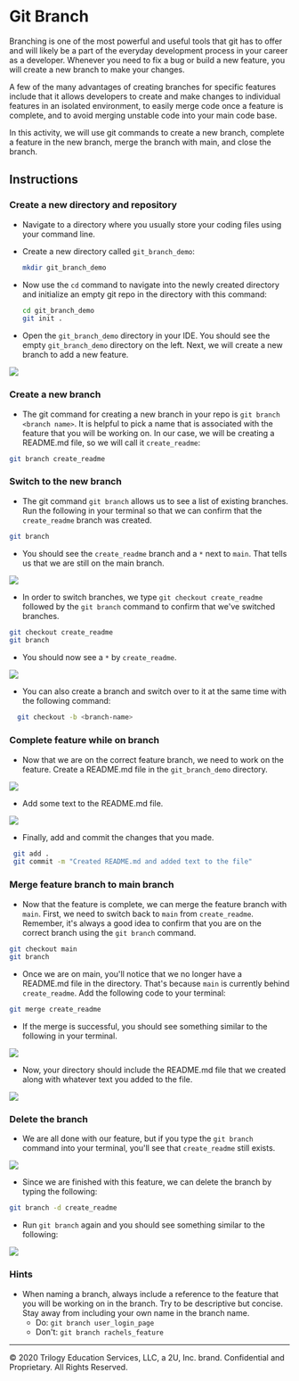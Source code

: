 # Git Branch

Branching is one of the most powerful and useful tools that git has to offer and will likely be a part of the everyday development process in your career as a developer. Whenever you need to fix a bug or build a new feature, you will create a new branch to make your changes.

A few of the many advantages of creating branches for specific features include that it allows developers to create and make changes to individual features in an isolated environment, to easily merge code once a feature is complete, and to avoid merging unstable code into your main code base. 

In this activity, we will use git commands to create a new branch, complete a feature in the new branch, merge the branch with main, and close the branch. 

## Instructions

### Create a new directory and repository

* Navigate to a directory where you usually store your coding files using your command line.

* Create a new directory called `git_branch_demo`:

  ```bash
  mkdir git_branch_demo
  ```

* Now use the `cd` command to navigate into the newly created directory and initialize an empty git repo in the directory with this command:

  ```bash
  cd git_branch_demo
  git init .
  ```
  
* Open the `git_branch_demo` directory in your IDE. You should see the empty `git_branch_demo` directory on the left. Next, we will create a new branch to add a new feature.

![](./images/New_Repo.png)

### Create a new branch

* The git command for creating a new branch in your repo is `git branch <branch name>`. It is helpful to pick a name that is associated with the feature that you will be working on. In our case, we will be creating a README.md file, so we will call it `create_readme`:

```bash
git branch create_readme
```

### Switch to the new branch

* The git command `git branch` allows us to see a list of existing branches. Run the following in your terminal so that we can confirm that the `create_readme` branch was created.

```bash
git branch
```

* You should see the `create_readme` branch and a `*` next to `main`. That tells us that we are still on the main branch.

![](./images/git_branch.png)


* In order to switch branches, we type `git checkout create_readme` followed by the `git branch` command to confirm that we've switched branches. 

```bash
git checkout create_readme
git branch
```

* You should now see a `*` by `create_readme`.

![](./images/switch_branch.png)


* You can also create a branch and switch over to it at the same time with the following command:

```bash
  git checkout -b <branch-name>
```

### Complete feature while on branch

* Now that we are on the correct feature branch, we need to work on the feature. Create a README.md file in the `git_branch_demo` directory.

![](./images/README.png)


* Add some text to the README.md file.

![](./images/Text.png)


* Finally, add and commit the changes that you made.

 ```bash
  git add .
  git commit -m "Created README.md and added text to the file"
  ```

### Merge feature branch to main branch

* Now that the feature is complete, we can merge the feature branch with `main`. First, we need to switch back to `main` from `create_readme`. Remember, it's always a good idea to confirm that you are on the correct branch using the `git branch` command.

```bash
git checkout main
git branch
```
* Once we are on main, you'll notice that we no longer have a README.md file in the directory. That's because `main` is currently behind `create_readme`. Add the following code to your terminal:

```bash
git merge create_readme
```

* If the merge is successful, you should see something similar to the following in your terminal.

![](./images/merge.png)


* Now, your directory should include the README.md file that we created along with whatever text you added to the file.

![](./images/merge_success.png)

### Delete the branch

* We are all done with our feature, but if you type the `git branch` command into your terminal, you'll see that `create_readme` still exists.

![](./images/Still_exists.png)

* Since we are finished with this feature, we can delete the branch by typing the following:

```bash
git branch -d create_readme
```

* Run `git branch` again and you should see something similar to the following:

![](./images/branch_deleted.png)

### Hints

* When naming a branch, always include a reference to the feature that you will be working on in the branch. Try to be descriptive but concise. Stay away from including your own name in the branch name.
    * Do:   `git branch user_login_page`
    * Don't:   `git branch rachels_feature`


---

© 2020 Trilogy Education Services, LLC, a 2U, Inc. brand. Confidential and Proprietary. All Rights Reserved.
